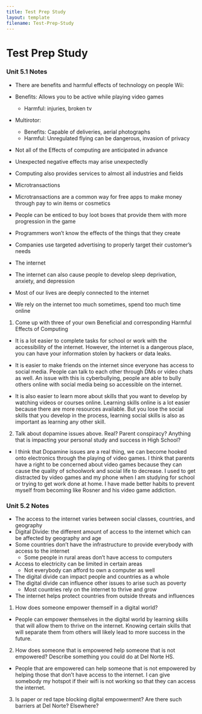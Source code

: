 ```yaml
---
title: Test Prep Study
layout: template
filename: Test-Prep-Study
--- 
```


 # Test Prep Study 
 
### Unit 5.1 Notes

- There are benefits and harmful effects of technology on people 
Wii:
- Benefits: Allows you to be active while playing video games 
  - Harmful: injuries, broken tv
- Multirotor:
  - Benefits: Capable of deliveries, aerial photographs
  - Harmful: Unregulated flying can be dangerous, invasion of privacy 
- Not all of the Effects of computing are anticipated in advance 
- Unexpected negative effects may arise unexpectedly
- Computing also provides services to almost all industries and fields 

- Microtransactions
- Microtransactions are a common way for free apps to make money through pay to win items or cosmetics 
- People can be enticed to buy loot boxes that provide them with more progression in the game
- Programmers won’t know the effects of the things that they create
- Companies use targeted advertising to properly target their customer’s needs
- The internet 
- The internet can also cause people to develop sleep deprivation, anxiety, and depression 
- Most of our lives are deeply connected to the internet
- We rely on the internet too much sometimes, spend too much time online

1. Come up with three of your own Beneficial and corresponding Harmful Effects of Computing

- It is a lot easier to complete tasks for school or work with the accessibility of the internet. However, the internet is a dangerous place, you can have your information stolen by hackers or data leaks. 

- It is easier to make friends on the internet since everyone has access to social media. People can talk to each other through DMs or video chats as well. An issue with this is cyberbullying, people are able to bully others online with social media being so accessible on the internet. 

- It is also easier to learn more about skills that you want to develop by watching videos or courses online. Learning skills online is a lot easier because there are more resources available. But you lose the social skills that you develop in the process, learning social skills is also as important as learning any other skill. 

2. Talk about dopamine issues above. Real? Parent conspiracy? Anything that is impacting your personal study and success in High School?

- I think that Dopamine issues are a real thing, we can become hooked onto electronics through the playing of video games. I think that parents have a right to be concerned about video games because they can cause the quality of schoolwork and social life to decrease. I used to get distracted by video games and my phone when I am studying for school or trying to get work done at home. I have made better habits to prevent myself from becoming like Rosner and his video game addiction. 


### Unit 5.2 Notes

- The access to the internet varies between social classes, countries, and geography
- Digital Divide: the different amount of access to the internet which can be affected by geography and age
- Some countries don’t have the infrastructure to provide everybody with access to the internet 
  - Some people in rural areas don’t have access to computers
- Access to electricity can be limited in certain areas
  - Not everybody can afford to own a computer as well
- The digital divide can impact people and countries as a whole
- The digital divide can influence other issues to arise such as poverty 
  - Most countries rely on the internet to thrive and grow 
- The internet helps protect countries from outside threats and influences 

1. How does someone empower themself in a digital world?

- People can empower themselves in the digital world by learning skills that will allow them to thrive on the internet. Knowing certain skills that will separate them from others will likely lead to more success in the future. 

2. How does someone that is empowered help someone that is not empowered? Describe something you could do at Del Norte HS.

- People that are empowered can help someone that is not empowered by helping those that don’t have access to the internet. I can give somebody my hotspot if their wifi is not working so that they can access the internet.

3. Is paper or red tape blocking digital empowerment? Are there such barriers at Del Norte? Elsewhere?
